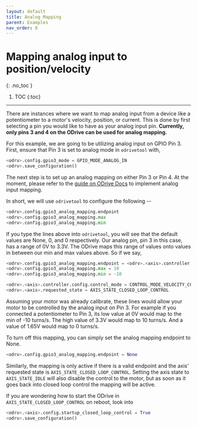 ```yaml
---
layout: default
title: Analog Mapping
parent: Examples
nav_order: 8
---
```


# Mapping analog input to position/velocity
{: .no_toc }

1. TOC
{:toc}
---

There are instances where we want to map analog input from a device like a potentiometer to a motor's velocity, 
position, or current. This is done by first selecting a pin you would like to have as your analog input pin. **Currently,
only pins 3 and 4 on the ODrive can be used for analog mapping.**

For this example, we are going to be utilizing analog input on GPIO Pin 3. First, ensure that Pin 3 is set to analog
mode in `odrivetool` with,

```python
<odrv>.config.gpio3_mode = GPIO_MODE_ANALOG_IN
<odrv>.save_configuration()
```

The next step is to set up an analog mapping on either Pin 3 or Pin 4. 
At the moment, please refer to the [guide on ODrive Docs](https://docs.odriverobotics.com/v/latest/analog-input.html) to
implement analog input mapping.

In short, we will use `odrivetool` to configure the following --
```python
<odrv>.config.gpio3_analog_mapping.endpoint
<odrv>.config.gpio3_analog_mapping.max
<odrv>.config.gpio3_analog_mapping.min
```

If you type the lines above into `odrivetool`, you will see that the default values are None, 0, and 0
respectively. Our analog pin, pin 3 in this case, has a range of 0V to 3.3V. The ODrive maps this range of values
onto values in between our min and max values above. So if we say,
```python
<odrv>.config.gpio3_analog_mapping.endpoint = <odrv>.<axis>.controller._input_vel_property
<odrv>.config.gpio3_analog_mapping.max = 10
<odrv>.config.gpio3_analog_mapping.min = -10

<odrv>.<axis>.controller.config.control_mode = CONTROL_MODE_VELOCITY_CONTROL
<odrv>.<axis>.requested_state = AXIS_STATE_CLOSED_LOOP_CONTROL
```

Assuming your motor was already calibrate, these lines would allow your motor to be controlled by the 
analog input on Pin 3. For example if you connected a potentiometer to Pin 3, its low value at 0V would map to 
the min of -10 turns/s. The high value of 3.3V would map to 10 turns/s. And a value of 1.65V would map to 0 turns/s.

To turn off this mapping, you can simply set the analog mapping endpoint to None.
```python
<odrv>.config.gpio3_analog_mapping.endpoint = None
```

Similarly, the mapping is only active if there is a valid endpoint and the axis' requested state is 
`AXIS_STATE_CLOSED_LOOP_CONTROL`. Setting the axis state to `AXIS_STATE_IDLE` will also disable the control to the motor,
but as soon as it goes back into closed loop control the mapping will be active. 

If you are wondering how to start the ODrive in `AXIS_STATE_CLOSED_LOOP_CONTROL` on reboot, look into 
```python
<odrv>.<axis>.config.startup_closed_loop_control = True
<odrv>.save_configuration()
```